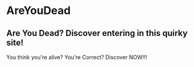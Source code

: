 # AreYouDead
## Are You Dead? Discover entering in this quirky site!
You think you're alive? You're Correct? Discover NOW!!!